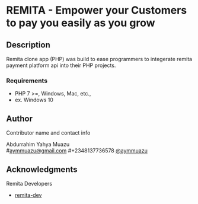 # REMITA - Empower your Customers to pay you easily as you grow
 
## Description

Remita clone app (PHP) was build to ease programmers to integerate remita payment platform api into their PHP projects.

### Requirements

* PHP 7 >=, Windows, Mac, etc., 
* ex. Windows 10


## Author

Contributor name and contact info

Abdurrahim Yahya Muazu  
#aymmuazu@gmail.com
#+2348137736578
[@aymmuazu](https://facebook.com/aymmuazu)



## Acknowledgments

Remita Developers
* [remita-dev](https://developers.remita.net)
